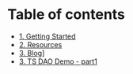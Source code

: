 # Table of contents

* [1. Getting Started](getting_started/README.md)
* [2. Resources](resources/README.md)
* [3. Blog](blog/README.md)]
* [3.   TS DAO Demo - part1](blog/timesheet_dapp_part1.md)